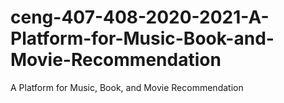 # ceng-407-408-2020-2021-A-Platform-for-Music-Book-and-Movie-Recommendation
A Platform for Music, Book, and Movie Recommendation
